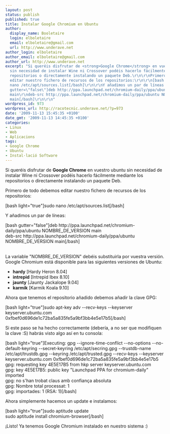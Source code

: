 ```yaml
---
layout: post
status: publish
published: true
title: Instalar Google Chromium en Ubuntu
author:
  display_name: Booletaire
  login: elboletaire
  email: elboletaire@gmail.com
  url: http://www.underave.net
author_login: elboletaire
author_email: elboletaire@gmail.com
author_url: http://www.underave.net
excerpt: "Si queréis disfrutar de <strong>Google Chrome</strong> en vuestro ubuntu
  sin necesidad de instalar Wine ni Crossover podéis hacerlo fácilmente mediante los
  repositorios o directamente instalando un paquete Deb.\r\n\r\nPrimero de todo debemos
  editar nuestro fichero de recursos de los repositorios:\r\n\r\n[bash light=\"true\"]sudo
  nano /etc/apt/sources.list[/bash]\r\n\r\nY añadimos un par de líneas:\r\n\r\n[bash
  gutter=\"false\"]deb http://ppa.launchpad.net/chromium-daily/ppa/ubuntu NOMBRE_DE_VERSION
  main\r\ndeb-src http://ppa.launchpad.net/chromium-daily/ppa/ubuntu NOMBRE_DE_VERSION
  main[/bash]\r\n\r\n"
wordpress_id: 973
wordpress_url: http://racotecnic.underave.net/?p=973
date: '2009-11-13 15:45:35 +0100'
date_gmt: '2009-11-13 14:45:35 +0100'
categories:
- Linux
- Web
- Aplicacions
tags:
- Google Chrome
- Ubuntu
- Instal·lació Software
---
```

<p>Si queréis disfrutar de <strong>Google Chrome</strong> en vuestro ubuntu sin necesidad de instalar Wine ni Crossover podéis hacerlo fácilmente mediante los repositorios o directamente instalando un paquete Deb.</p>
<p>Primero de todo debemos editar nuestro fichero de recursos de los repositorios:</p>
<p>[bash light="true"]sudo nano /etc/apt/sources.list[/bash]</p>
<p>Y añadimos un par de líneas:</p>
<p>[bash gutter="false"]deb http://ppa.launchpad.net/chromium-daily/ppa/ubuntu NOMBRE_DE_VERSION main<br />
deb-src http://ppa.launchpad.net/chromium-daily/ppa/ubuntu NOMBRE_DE_VERSION main[/bash]</p>
<p><a id="more"></a><a id="more-973"></a><br />
La variable "NOMBRE_DE_VERSION" debéis substituirla por vuestra versión. Google Chromium está disponible para las siguientes versiones de Ubuntu:</p>
<ul>
<li><strong>hardy</strong> [Hardy Heron 8.04]</li>
<li><strong>intrepid</strong> [Intrepid Ibex 8.10]</li>
<li><strong>jaunty</strong> [Jaunty Jackalope 9.04]</li>
<li><strong>karmik</strong> [Karmik Koala 9.10]</li>
</ul>
<p>Ahora que tenemos el repositorio añadido debemos añadir la clave GPG:</p>
<p>[bash light="true"]sudo apt-key adv --recv-keys --keyserver keyserver.ubuntu.com 0xfbef0d696de1c72ba5a835fe5a9bf3bb4e5e17b5[/bash]</p>
<p>Si este paso se ha hecho correctamente (debería, a no ser que modifiquen la clave :S) habrás visto algo así en tu consola:</p>
<p>[bash light="true"]Executing: gpg --ignore-time-conflict --no-options --no-default-keyring --secret-keyring /etc/apt/secring.gpg --trustdb-name /etc/apt/trustdb.gpg --keyring /etc/apt/trusted.gpg --recv-keys --keyserver keyserver.ubuntu.com 0xfbef0d696de1c72ba5a835fe5a9bf3bb4e5e17b5<br />
gpg: requesting key 4E5E17B5 from hkp server keyserver.ubuntu.com<br />
gpg: key 4E5E17B5: public key &quot;Launchpad PPA for chromium-daily&quot; imported<br />
gpg: no s'han trobat claus amb confiança absoluta<br />
gpg: Nombre total processat: 1<br />
gpg:               importades: 1  (RSA: 1)[/bash]</p>
<p>Ahora simplemente hacemos un update e instalamos:</p>
<p>[bash light="true"]sudo aptitude update<br />
sudo aptitude install chromium-browser[/bash]</p>
<p>¡Listo! Ya tenemos Google Chromium instalado en nuestro sistema :)</p>
